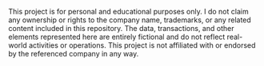 This project is for personal and educational purposes only. I do not claim any ownership or rights to the company name, trademarks, or any related content included in this repository. The data, transactions, and other elements represented here are entirely fictional and do not reflect real-world activities or operations. This project is not affiliated with or endorsed by the referenced company in any way.
